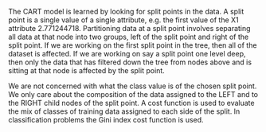 The CART model is learned by looking for split points in the data. A split point is a single
value of a single attribute, e.g. the first value of the X1 attribute 2.771244718. Partitioning
data at a split point involves separating all data at that node into two groups, left of the split
point and right of the split point. If we are working on the first split point in the tree, then all
of the dataset is affected. If we are working on say a split point one level deep, then only the
data that has filtered down the tree from nodes above and is sitting at that node is affected by
the split point.

We are not concerned with what the class value is of the chosen split point. We only care
about the composition of the data assigned to the LEFT and to the RIGHT child nodes of the
split point. A cost function is used to evaluate the mix of classes of training data assigned to
each side of the split. In classification problems the Gini index cost function is used.

